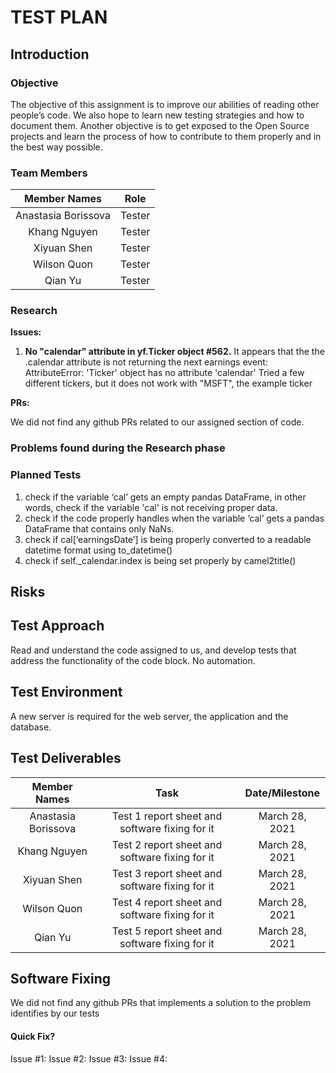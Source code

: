 # TEST PLAN
## Introduction
### Objective
The objective of this assignment is to improve our abilities of reading other people’s code. We also hope to learn new testing strategies and how to document them. 
Another objective is to get exposed to the Open Source projects and learn the process of how to contribute to them properly and in the best way possible. 

### Team Members
| Member Names        | Role   |
|:-------------------:|:------:|
| Anastasia Borissova | Tester |
| Khang Nguyen        | Tester |
| Xiyuan Shen         | Tester |
| Wilson Quon         | Tester |
| Qian Yu             | Tester |

### Research
**Issues:**
1. **No "calendar" attribute in yf.Ticker object #562.** It appears that the the .calendar attribute is not returning the next earnings event: AttributeError: 'Ticker' object has no attribute 'calendar' Tried a few different tickers, but it does not work with "MSFT", the example ticker

**PRs:**

We did not find any github PRs related to our assigned section of code.

### Problems found during the Research phase


### Planned Tests
1. check if the variable ‘cal’ gets an empty pandas DataFrame, in other words, check if the variable 'cal' is not receiving proper data.
2. check if the code properly handles when the variable ‘cal’ gets a pandas DataFrame that contains only NaNs.
3. check if cal[‘earningsDate’] is being properly converted to a readable datetime format using to_datetime()
4. check if self._calendar.index is being set properly by camel2title()

## Risks


## Test Approach
Read and understand the code assigned to us, and develop tests that address the functionality of the code block. No automation.

## Test Environment
A new server is required for the web server, the application and the database. 

## Test Deliverables
| Member Names        | Task                                           | Date/Milestone      |
|:-------------------:|:----------------------------------------------:|:-------------------:|
| Anastasia Borissova | Test 1 report sheet and software fixing for it | March 28, 2021      |
| Khang Nguyen        | Test 2 report sheet and software fixing for it | March 28, 2021      |
| Xiyuan Shen         | Test 3 report sheet and software fixing for it | March 28, 2021      |
| Wilson Quon         | Test 4 report sheet and software fixing for it | March 28, 2021      |
| Qian Yu             | Test 5 report sheet and software fixing for it | March 28, 2021      |

## Software Fixing

We did not find any github PRs that implements a solution to the problem identifies by our tests

#### Quick Fix?
Issue #1:
Issue #2:
Issue #3:
Issue #4:

